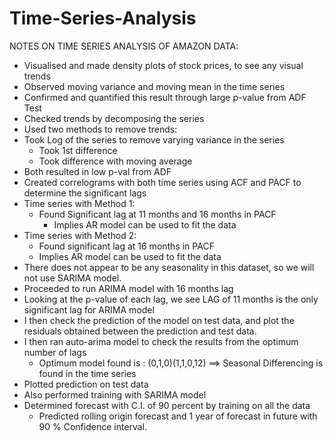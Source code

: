 # Time-Series-Analysis

NOTES ON TIME SERIES ANALYSIS OF AMAZON DATA:

- Visualised and made density plots of stock prices, to see any visual trends
- Observed moving variance and moving mean in the time series
- Confirmed and quantified this result through large p-value from ADF Test
- Checked trends by decomposing the series
- Used two methods to remove trends:
- Took Log of the series to remove varying variance in the series
	- Took 1st difference
	- Took difference with moving average
- Both resulted in low p-val from ADF
- Created correlograms with both time series using ACF and PACF to determine the significant lags
- Time series with Method 1: 
	- Found Significant lag at 11 months and 16 months in PACF
		- Implies AR model can be used to fit the data
- Time series with Method 2:
	- Found significant lag at 16 months in PACF
	- Implies AR model can be used to fit the data
- There does not appear to be any seasonality in this dataset, so we will not use SARIMA model.
- Proceeded to run ARIMA model with 16 months lag 
- Looking at the p-value of each lag, we see LAG of 11 months is the only significant lag for ARIMA model
- I then check the prediction of the model on test data, and plot the residuals obtained between the prediction and test data.
- I then ran auto-arima model to check the results from the optimum number of lags
	- Optimum model found is : (0,1,0)(1,1,0,12) ==> Seasonal Differencing is found in the time series
- Plotted prediction on test data
- Also performed training with SARIMA model 
- Determined forecast with C.I. of 90 percent by training on all the data
	- Predicted rolling origin forecast and 1 year of forecast in future with 90 % Confidence interval.
